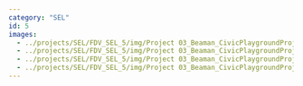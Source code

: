 ```yaml
---
category: "SEL"
id: 5
images:
  - ../projects/SEL/FDV_SEL_5/img/Project 03_Beaman_CivicPlaygroundProject_Interdependence_2025_04 - Leighton Beaman.jpg
  - ../projects/SEL/FDV_SEL_5/img/Project 03_Beaman_CivicPlaygroundProject_Interdependence_2025_02 - Leighton Beaman.jpg
  - ../projects/SEL/FDV_SEL_5/img/Project 03_Beaman_CivicPlaygroundProject_Interdependence_2025_01 - Leighton Beaman.jpg
  - ../projects/SEL/FDV_SEL_5/img/Project 03_Beaman_CivicPlaygroundProject_Interdependence_2025_03 - Leighton Beaman.jpg
---
```

